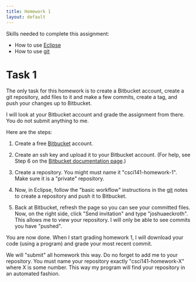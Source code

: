 ```yaml
---
title: Homework 1
layout: default
---
```


Skills needed to complete this assignment:

- How to use [Eclipse](/lecture/eclipse.html)
- How to use [git](/lecture/git.html)

# Task 1

The only task for this homework is to create a Bitbucket account, create a git repository, add files to it and make a few commits, create a tag, and push your changes up to Bitbucket.

I will look at your Bitbucket account and grade the assignment from there. You do not submit anything to me.

Here are the steps:

1. Create a free [Bitbucket](https://bitbucket.org) account.

2. Create an ssh key and upload it to your Bitbucket account. (For help, see Step 6 on the [Bitbucket documentation page](https://confluence.atlassian.com/display/BITBUCKET/Set+up+SSH+for+Git).)

3. Create a repository. You might must name it "csci141-homework-1". Make sure it is a "private" repository.

4. Now, in Eclipse, follow the "basic workflow" instructions in the [git](/lecture/git.html) notes to create a repository and push it to Bitbucket.

5. Back at Bitbucket, refresh the page so you can see your committed files. Now, on the right side, click "Send invitation" and type "joshuaeckroth". This allows me to view your repository. I will only be able to see commits you have "pushed".

You are now done. When I start grading homework 1, I will download your code (using a program) and grade your most recent commit.

We will "submit" all homework this way. Do no forget to add me to your repository. You must name your repository exactly "csci141-homework-X" where X is some number. This way my program will find your repository in an automated fashion.
